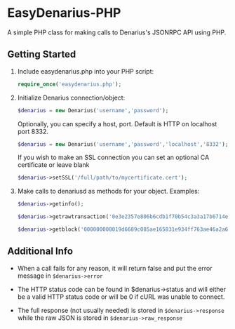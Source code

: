 EasyDenarius-PHP
===============

A simple PHP class for making calls to Denarius's JSONRPC API using PHP.

Getting Started
---------------
1. Include easydenarius.php into your PHP script:

    ```php
    require_once('easydenarius.php');
    ```
2. Initialize Denarius connection/object:

    ```php
    $denarius = new Denarius('username','password');
    ```

    Optionally, you can specify a host, port. Default is HTTP on localhost port 8332.

    ```php
    $denarius = new Denarius('username','password','localhost','8332');
    ```

    If you wish to make an SSL connection you can set an optional CA certificate or leave blank
    ```php
    $denarius->setSSL('/full/path/to/mycertificate.cert');
    ````

3. Make calls to denariusd as methods for your object. Examples:

    ```php
    $denarius->getinfo();
    
    $denarius->getrawtransaction('0e3e2357e806b6cdb1f70b54c3a3a17b6714ee1f0e68bebb44a74b1efd512098',1);
    
    $denarius->getblock('000000000019d6689c085ae165831e934ff763ae46a2a6c172b3f1b60a8ce26f');
    ```

Additional Info
---------------
* When a call fails for any reason, it will return false and put the error message in `$denarius->error`

* The HTTP status code can be found in $denarius->status and will either be a valid HTTP status code or will be 0 if cURL was unable to connect.

* The full response (not usually needed) is stored in `$denarius->response` while the raw JSON is stored in `$denarius->raw_response`